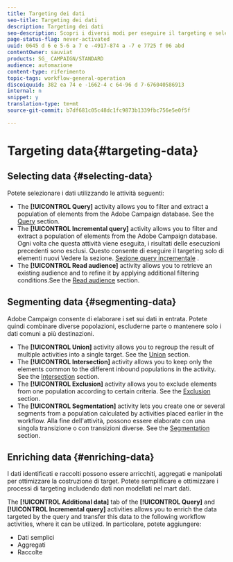 ```yaml
---
title: Targeting dei dati
seo-title: Targeting dei dati
description: Targeting dei dati
seo-description: Scopri i diversi modi per eseguire il targeting e selezionare i dati necessari.
page-status-flag: never-activated
uuid: 0645 d 6 e 5-6 a 7 e -4917-874 a -7 e 7725 f 06 abd
contentOwner: sauviat
products: SG_ CAMPAIGN/STANDARD
audience: automazione
content-type: riferimento
topic-tags: workflow-general-operation
discoiquuid: 382 ea 74 e -1662-4 c 64-96 d 7-676040586913
internal: n
snippet: y
translation-type: tm+mt
source-git-commit: b7df681c05c48dc1fc9873b1339fbc756e5e0f5f

---
```



# Targeting data{#targeting-data}

## Selecting data {#selecting-data}

Potete selezionare i dati utilizzando le attività seguenti:

* The **[!UICONTROL Query]** activity allows you to filter and extract a population of elements from the Adobe Campaign database. See the [Query](../../automating/using/query.md) section.
* The **[!UICONTROL Incremental query]** activity allows you to filter and extract a population of elements from the Adobe Campaign database. Ogni volta che questa attività viene eseguita, i risultati delle esecuzioni precedenti sono esclusi. Questo consente di eseguire il targeting solo di elementi nuovi Vedere la sezione. [Sezione query incrementale](../../automating/using/incremental-query.md) .
* The **[!UICONTROL Read audience]** activity allows you to retrieve an existing audience and to refine it by applying additional filtering conditions.See the [Read audience](../../automating/using/read-audience.md) section.

## Segmenting data {#segmenting-data}

Adobe Campaign consente di elaborare i set sui dati in entrata. Potete quindi combinare diverse popolazioni, escluderne parte o mantenere solo i dati comuni a più destinazioni.

* The **[!UICONTROL Union]** activity allows you to regroup the result of multiple activities into a single target. See the [Union](../../automating/using/union.md) section.
* The **[!UICONTROL Intersection]** activity allows you to keep only the elements common to the different inbound populations in the activity. See the [Intersection](../../automating/using/intersection.md) section.
* The **[!UICONTROL Exclusion]** activity allows you to exclude elements from one population according to certain criteria. See the [Exclusion](../../automating/using/exclusion.md) section.
* The **[!UICONTROL Segmentation]** activity lets you create one or several segments from a population calculated by activities placed earlier in the workflow. Alla fine dell'attività, possono essere elaborate con una singola transizione o con transizioni diverse. See the [Segmentation](../../automating/using/segmentation.md) section.

## Enriching data {#enriching-data}

I dati identificati e raccolti possono essere arricchiti, aggregati e manipolati per ottimizzare la costruzione di target. Potete semplificare e ottimizzare i processi di targeting includendo dati non modellati nel mart dati.

The **[!UICONTROL Additional data]** tab of the **[!UICONTROL Query]** and **[!UICONTROL Incremental query]** activities allows you to enrich the data targeted by the query and transfer this data to the following workflow activities, where it can be utilized. In particolare, potete aggiungere:

* Dati semplici
* Aggregati
* Raccolte

